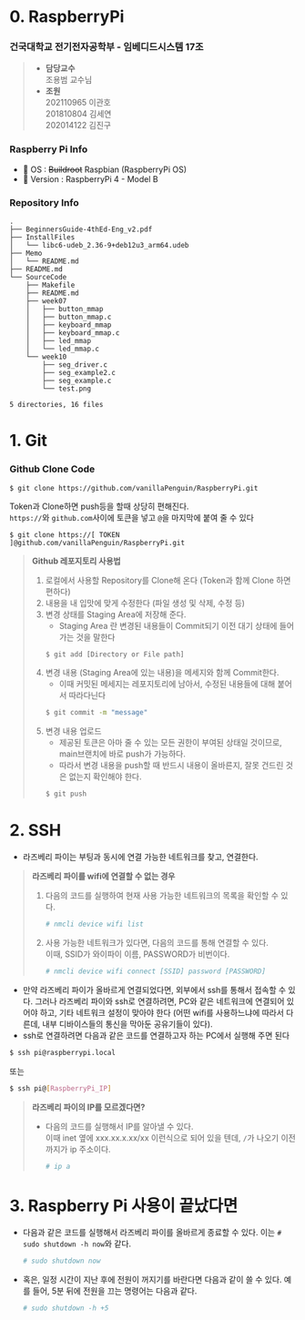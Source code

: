 # 0. RaspberryPi
### 건국대학교 전기전자공학부 - 임베디드시스템 17조
> * **담당교수**  
>   조용범 교수님
> * **조원**  
>   202110965 이관호  
>   201810804 김세연  
>   202014122 김진구

### Raspberry Pi Info
- 🔭 OS : ~~Buildroot~~ Raspbian (RaspberryPi OS)  
- 🌱 Version : RaspberryPi 4 - Model B  

### Repository Info
```
.
├── BeginnersGuide-4thEd-Eng_v2.pdf
├── InstallFiles
│   └── libc6-udeb_2.36-9+deb12u3_arm64.udeb
├── Memo
│   └── README.md
├── README.md
└── SourceCode
    ├── Makefile
    ├── README.md
    ├── week07
    │   ├── button_mmap
    │   ├── button_mmap.c
    │   ├── keyboard_mmap
    │   ├── keyboard_mmap.c
    │   ├── led_mmap
    │   └── led_mmap.c
    └── week10
        ├── seg_driver.c
        ├── seg_example2.c
        ├── seg_example.c
        └── test.png

5 directories, 16 files
```

# 1. Git

### Github Clone Code
```
$ git clone https://github.com/vanillaPenguin/RaspberryPi.git
```
Token과 Clone하면 push등을 할때 상당히 편해진다.  
`https://`와 `github.com`사이에 토큰을 넣고 `@`을 마지막에 붙여 줄 수 있다
```
$ git clone https://[ TOKEN ]@github.com/vanillaPenguin/RaspberryPi.git
```
> **Github 레포지토리 사용법**
> 1. 로컬에서 사용할 Repository를 Clone해 온다 (Token과 함께 Clone 하면 편하다)
> 2. 내용을 내 입맛에 맞게 수정한다 (파일 생성 및 삭제, 수정 등)
> 3. 변경 상태를 Staging Area에 저장해 준다.
>    * Staging Area 란 변경된 내용들이 Commit되기 이전 대기 상태에 들어가는 것을 말한다
>    ```bash
>    $ git add [Directory or File path]
>    ```
> 4. 변경 내용 (Staging Area에 있는 내용)을 메세지와 함께 Commit한다.
>     * 이때 커밋된 메세지는 레포지토리에 남아서, 수정된 내용들에 대해 붙어서 따라다닌다
>    ```bash
>    $ git commit -m "message"
>    ```
> 5. 변경 내용 업로드
>    * 제공된 토큰은 아마 줄 수 있는 모든 권한이 부여된 상태일 것이므로, main브랜치에 바로 push가 가능하다.
>    * 따라서 변경 내용을 push할 때 반드시 내용이 올바른지, 잘못 건드린 것은 없는지 확인해야 한다.
>    ```bash
>    $ git push
>    ```
>    

# 2. SSH
* 라즈베리 파이는 부팅과 동시에 연결 가능한 네트워크를 찾고, 연결한다.
> **라즈베리 파이를 wifi에 연결할 수 없는 경우**
> 1. 다음의 코드를 실행하여 현재 사용 가능한 네트워크의 목록을 확인할 수 있다.
>    ```bash
>    # nmcli device wifi list
>    ```
> 2. 사용 가능한 네트워크가 있다면, 다음의 코드를 통해 연결할 수 있다.  
>    이때, SSID가 와이파이 이름, PASSWORD가 비번이다.
>    ```bash
>    # nmcli device wifi connect [SSID] password [PASSWORD]
>    ```
>    
* 만약 라즈베리 파이가 올바르게 연결되었다면, 외부에서 ssh를 통해서 접속할 수 있다.
그러나 라즈베리 파이와 ssh로 연결하려면, PC와 같은 네트워크에 연결되어 있어야 하고, 기타 네트워크 설정이 맞아야 한다 (어떤 wifi를 사용하느냐에 따라서 다른데, 내부 디바이스들의 통신을 막아둔 공유기들이 있다).
* ssh로 연결하려면 다음과 같은 코드를 연결하고자 하는 PC에서 실행해 주면 된다
```bash
$ ssh pi@raspberrypi.local
```
또는
```bash
$ ssh pi@[RaspberryPi_IP]
```
> **라즈베리 파이의 IP를 모르겠다면?**
> * 다음의 코드를 실행해서 IP를 알아낼 수 있다.  
>   이때 inet 옆에 xxx.xx.x.xx/xx 이런식으로 되어 있을 텐데, `/`가 나오기 이전까지가 ip 주소이다.
>    ```bash
>    # ip a
>    ```
>    

# 3. Raspberry Pi 사용이 끝났다면
* 다음과 같은 코드를 실행해서 라즈베리 파이를 올바르게 종료할 수 있다.
  이는 `# sudo shutdown -h now`와 같다.
  ```bash
  # sudo shutdown now
  ```  
* 혹은, 일정 시간이 지난 후에 전원이 꺼지기를 바란다면 다음과 같이 쓸 수 있다. 예를 들어, 5분 뒤에 전원을 끄는 명령어는 다음과 같다.
  ```bash
  # sudo shutdown -h +5
  ```

